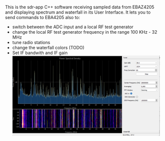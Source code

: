 This is the sdr-app C++ software receiving sampled data from EBAZ4205 and displaying spectrum and waterfall in its User Interface.
It lets you to send commands to EBA4205 also to:
  * switch between the ADC input and a local RF test generator  
  * change the local RF test generator frequency in the range 100 KHz - 32 MHz
  * tune radio stations 
  * change the waterfall colors (TODO)
  * Set IF bandwith and IF gain  
  ![](https://github.com/guido57/EBAZ4205_SDR/blob/main/docs/SpectrumPy.png)


